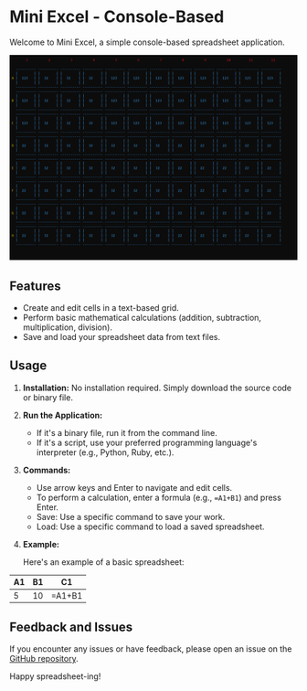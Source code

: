# Mini Excel - Console-Based

Welcome to Mini Excel, a simple console-based spreadsheet application.

![frontimage](front.PNG)

## Features

- Create and edit cells in a text-based grid.
- Perform basic mathematical calculations (addition, subtraction, multiplication, division).
- Save and load your spreadsheet data from text files.

## Usage

1. **Installation:** No installation required. Simply download the source code or binary file.

2. **Run the Application:**

   - If it's a binary file, run it from the command line.
   - If it's a script, use your preferred programming language's interpreter (e.g., Python, Ruby, etc.).

3. **Commands:**

   - Use arrow keys and Enter to navigate and edit cells.
   - To perform a calculation, enter a formula (e.g., `=A1+B1`) and press Enter.
   - Save: Use a specific command to save your work.
   - Load: Use a specific command to load a saved spreadsheet.

4. **Example:**

   Here's an example of a basic spreadsheet:


| A1 | B1 | C1 |
|---|---|---|
| 5 | 10 | =A1+B1 |

## Feedback and Issues

If you encounter any issues or have feedback, please open an issue on the [GitHub repository](https://github.com/your-username/mini-excel).

Happy spreadsheet-ing!
